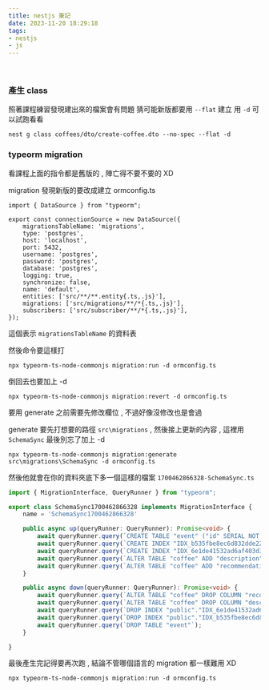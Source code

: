 ```yaml
---
title: nestjs 筆記
date: 2023-11-20 18:29:18
tags:
- nestjs
- js
---
```

&nbsp;
<!-- more -->

### 產生 class
照著課程練習發現建出來的檔案會有問題
猜可能新版都要用 `--flat` 建立
用 `-d` 可以試跑看看
```
nest g class coffees/dto/create-coffee.dto --no-spec --flat -d
```

### typeorm migration
看課程上面的指令都是舊版的 , 陣亡得不要不要的 XD

migration 發現新版的要改成建立 ormconfig.ts
```
import { DataSource } from "typeorm";

export const connectionSource = new DataSource({
    migrationsTableName: 'migrations',
    type: 'postgres',
    host: 'localhost',
    port: 5432,
    username: 'postgres',
    password: 'postgres',
    database: 'postgres',
    logging: true,
    synchronize: false,
    name: 'default',
    entities: ['src/**/**.entity{.ts,.js}'],
    migrations: ['src/migrations/**/*{.ts,.js}'],
    subscribers: ['src/subscriber/**/*{.ts,.js}'],
});
```

這個表示 `migrationsTableName` 的資料表

然後命令要這樣打
```
npx typeorm-ts-node-commonjs migration:run -d ormconfig.ts
```

倒回去也要加上 -d
```
npx typeorm-ts-node-commonjs migration:revert -d ormconfig.ts
```

要用 generate 之前需要先修改欄位 , 不過好像沒修改也是會過

generate 要先打想要的路徑 `src\migrations` , 然後接上更新的內容 , 這裡用 `SchemaSync`
最後別忘了加上 -d
```
npx typeorm-ts-node-commonjs migration:generate src\migrations\SchemaSync -d ormconfig.ts
```

然後他就會在你的資料夾底下多一個這樣的檔案 `1700462866328-SchemaSync.ts`
``` ts
import { MigrationInterface, QueryRunner } from "typeorm";

export class SchemaSync1700462866328 implements MigrationInterface {
    name = 'SchemaSync1700462866328'

    public async up(queryRunner: QueryRunner): Promise<void> {
        await queryRunner.query(`CREATE TABLE "event" ("id" SERIAL NOT NULL, "type" character varying NOT NULL, "name" character varying NOT NULL, "payload" json NOT NULL, CONSTRAINT "PK_30c2f3bbaf6d34a55f8ae6e4614" PRIMARY KEY ("id"))`);
        await queryRunner.query(`CREATE INDEX "IDX_b535fbe8ec6d832dde22065ebd" ON "event" ("name") `);
        await queryRunner.query(`CREATE INDEX "IDX_6e1de41532ad6af403d3ceb4f2" ON "event" ("name", "type") `);
        await queryRunner.query(`ALTER TABLE "coffee" ADD "description" character varying`);
        await queryRunner.query(`ALTER TABLE "coffee" ADD "recommendations" integer NOT NULL DEFAULT '0'`);
    }

    public async down(queryRunner: QueryRunner): Promise<void> {
        await queryRunner.query(`ALTER TABLE "coffee" DROP COLUMN "recommendations"`);
        await queryRunner.query(`ALTER TABLE "coffee" DROP COLUMN "description"`);
        await queryRunner.query(`DROP INDEX "public"."IDX_6e1de41532ad6af403d3ceb4f2"`);
        await queryRunner.query(`DROP INDEX "public"."IDX_b535fbe8ec6d832dde22065ebd"`);
        await queryRunner.query(`DROP TABLE "event"`);
    }

}
```

最後產生完記得要再次跑 , 結論不管哪個語言的 migration 都一樣難用 XD
```
npx typeorm-ts-node-commonjs migration:run -d ormconfig.ts
```
